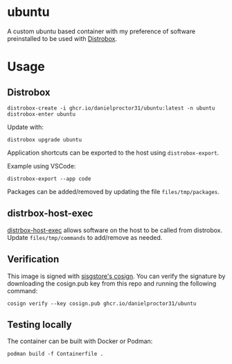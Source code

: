 # ubuntu

A custom ubuntu based container with my preference of software preinstalled to be used with [Distrobox](https://github.com/89luca89/distrobox).

# Usage

## Distrobox
```
distrobox-create -i ghcr.io/danielproctor31/ubuntu:latest -n ubuntu
distrobox-enter ubuntu
```

Update with:
```
distrobox upgrade ubuntu
```

Application shortcuts can be exported to the host using `distrobox-export`.

Example using VSCode:
```
distrobox-export --app code
```

Packages can be added/removed by updating the file `files/tmp/packages`.


## distrbox-host-exec

[distrbox-host-exec](https://github.com/89luca89/distrobox/blob/main/docs/usage/distrobox-host-exec.md) allows software on the host to be called from distrobox. Update `files/tmp/commands` to add/remove as needed.

## Verification
This image is signed with [sisgstore's cosign](https://docs.sigstore.dev/cosign/overview/). You can verify the signature by downloading the cosign.pub key from this repo and running the following command:

```
cosign verify --key cosign.pub ghcr.io/danielproctor31/ubuntu
```

## Testing locally

The container can be built with Docker or Podman:
```
podman build -f Containerfile .
```
